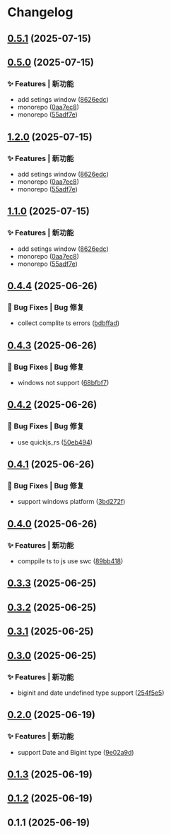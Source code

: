 # Changelog

## [0.5.1](https://github.com/wst7/runx/compare/v0.5.0...v0.5.1) (2025-07-15)

## [0.5.0](https://github.com/wst7/runx/compare/v0.4.4...v0.5.0) (2025-07-15)

### ✨ Features | 新功能

* add setings window ([8626edc](https://github.com/wst7/runx/commit/8626edc4fd019eb3cd99ea7d2d4791d28c5cd2d5))
* monorepo ([0aa7ec8](https://github.com/wst7/runx/commit/0aa7ec80bab930095931f5519873876661ca853a))
* monorepo ([55adf7e](https://github.com/wst7/runx/commit/55adf7e39df38b3331ca4c21fb2ce7c99b3364e9))

## [1.2.0](https://github.com/wst7/runx/compare/v0.4.4...v1.2.0) (2025-07-15)

### ✨ Features | 新功能

* add setings window ([8626edc](https://github.com/wst7/runx/commit/8626edc4fd019eb3cd99ea7d2d4791d28c5cd2d5))
* monorepo ([0aa7ec8](https://github.com/wst7/runx/commit/0aa7ec80bab930095931f5519873876661ca853a))
* monorepo ([55adf7e](https://github.com/wst7/runx/commit/55adf7e39df38b3331ca4c21fb2ce7c99b3364e9))

## [1.1.0](https://github.com/wst7/runx/compare/v0.4.4...v1.1.0) (2025-07-15)

### ✨ Features | 新功能

* add setings window ([8626edc](https://github.com/wst7/runx/commit/8626edc4fd019eb3cd99ea7d2d4791d28c5cd2d5))
* monorepo ([0aa7ec8](https://github.com/wst7/runx/commit/0aa7ec80bab930095931f5519873876661ca853a))
* monorepo ([55adf7e](https://github.com/wst7/runx/commit/55adf7e39df38b3331ca4c21fb2ce7c99b3364e9))

## [0.4.4](https://github.com/wst7/runx/compare/v0.4.3...v0.4.4) (2025-06-26)

### 🐛 Bug Fixes | Bug 修复

* collect complite ts errors ([bdbffad](https://github.com/wst7/runx/commit/bdbffad3d53b798e1414f86ad758b77d920eae33))

## [0.4.3](https://github.com/wst7/runx/compare/v0.4.2...v0.4.3) (2025-06-26)

### 🐛 Bug Fixes | Bug 修复

* windows not support ([68bfbf7](https://github.com/wst7/runx/commit/68bfbf795a506aeba9b8ec3e8344f01aba58b59d))

## [0.4.2](https://github.com/wst7/runx/compare/v0.4.1...v0.4.2) (2025-06-26)

### 🐛 Bug Fixes | Bug 修复

* use quickjs_rs ([50eb494](https://github.com/wst7/runx/commit/50eb494244986a7bdf5ae54a9a41befcf2f9c83c))

## [0.4.1](https://github.com/wst7/runx/compare/v0.4.0...v0.4.1) (2025-06-26)

### 🐛 Bug Fixes | Bug 修复

* support windows platform ([3bd272f](https://github.com/wst7/runx/commit/3bd272ff656de8fa24eb148f51a4c0b8e5866e94))

## [0.4.0](https://github.com/wst7/runx/compare/v0.3.3...v0.4.0) (2025-06-26)

### ✨ Features | 新功能

* comppile ts to js use swc ([89bb418](https://github.com/wst7/runx/commit/89bb418640ffb667febea1c8fc7ccc8f75a133c0))

## [0.3.3](https://github.com/wst7/runx/compare/v0.3.2...v0.3.3) (2025-06-25)

## [0.3.2](https://github.com/wst7/runx/compare/v0.3.1...v0.3.2) (2025-06-25)

## [0.3.1](https://github.com/wst7/runx/compare/v0.3.0...v0.3.1) (2025-06-25)

## [0.3.0](https://github.com/wst7/runx/compare/v0.2.0...v0.3.0) (2025-06-25)

### ✨ Features | 新功能

* biginit and date undefined type support ([254f5e5](https://github.com/wst7/runx/commit/254f5e59809760310c2251e2694af98bf8de0e15))

## [0.2.0](https://github.com/wst7/runx/compare/v0.1.3...v0.2.0) (2025-06-19)

### ✨ Features | 新功能

* support Date and Bigint type ([9e02a9d](https://github.com/wst7/runx/commit/9e02a9df6afe91ffad840e5f271121f9b70ede12))

## [0.1.3](https://github.com/wst7/runx/compare/v0.1.2...v0.1.3) (2025-06-19)

## [0.1.2](https://github.com/wst7/runx/compare/v0.1.1...v0.1.2) (2025-06-19)

## 0.1.1 (2025-06-19)
